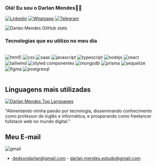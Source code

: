 ### Olá! Eu sou o Darlan Mendes👋😃
[![Linkedin](https://img.shields.io/badge/LinkedIn-0077B5?style=for-the-badge&logo=linkedin&logoColor=white)](https://www.linkedin.com/in/dedson-darlan-mendes-de-sousa-8b663a127/)
[![Whatsapp](https://img.shields.io/badge/WhatsApp-25D366?style=for-the-badge&logo=whatsapp&logoColor=white)](https://wa.me/5585986013045/)
[![Telegram](https://img.shields.io/badge/Telegram-2CA5E0?style=for-the-badge&logo=telegram&logoColor=white)](https://t.me/DarlanMendes/)
<div>

![Darlan Mendes GitHub stats](https://github-readme-stats.vercel.app/api?username=darlanmendes&show_icons=true&theme=radical)

</div> 

### Tecnologias que eu utilizo no meu dia

<div style={{display:flex;gap:4px}}><br/>
<img align="center" alt="html5" src="https://img.shields.io/badge/HTML5-E34F26?style=for-the-badge&logo=html5&logoColor=white">
<img align="center" alt="css" src="https://img.shields.io/badge/CSS-239120?&style=for-the-badge&logo=css3&logoColor=white">
<img align="center" alt="saas" src="https://img.shields.io/badge/Sass-CC6699?style=for-the-badge&logo=sass&logoColor=white">
<img align="center" alt="javascript" src="https://img.shields.io/badge/JavaScript-F7DF1E?style=for-the-badge&logo=javascript&logoColor=black">
<img align="center" alt="typescript" src="https://img.shields.io/badge/TypeScript-007ACC?style=for-the-badge&logo=typescript&logoColor=white">
<img align="center" alt="nodejs" src="https://img.shields.io/badge/Node.js-43853D?style=for-the-badge&logo=node.js&logoColor=white">
<img align="center" alt="react" src="https://img.shields.io/badge/React-20232A?style=for-the-badge&logo=react&logoColor=61DAFB">
<img align="center" alt="tailiwind" src="https://img.shields.io/badge/Tailwind_CSS-38B2AC?style=for-the-badge&logo=tailwind-css&logoColor=white">
<img align="center" alt="styled componentes" src="https://img.shields.io/badge/styled--components-DB7093?style=for-the-badge&logo=styled-components&logoColor=white">
<img align="center" alt="mongodb" src="https://img.shields.io/badge/MongoDB-4EA94B?style=for-the-badge&logo=mongodb&logoColor=white">
<img align="center" alt="prisma" src="https://img.shields.io/badge/Prisma-3982CE?style=for-the-badge&logo=Prisma&logoColor=white">
<img align="center" alt="sequelize" src="https://img.shields.io/badge/Sequelize-52B0E7?style=for-the-badge&logo=Sequelize&logoColor=white">
<img align="center" alt="figma" src="https://img.shields.io/badge/Figma-F24E1E?style=for-the-badge&logo=figma&logoColor=white">
<img align="center" alt="postgresql" src="https://img.shields.io/badge/PostgreSQL-316192?style=for-the-badge&logo=postgresql&logoColor=white">


</div>
</br>

## Linguagens mais utilizadas
[![Darlan Mendes Top Languages](https://github-readme-stats.vercel.app/api/top-langs/?username=darlanmendes&theme=monokai)](https://github.com/darlanmendes/github-readme-stats)
<br/> 

"Alimentando minha paixão por tecnologia, disseminando conhecimento como professor de inglês e informática, e prosperando como freelancer fullstack web no mundo digital."



## Meu E-mail
<img align="center" alt="gmail" src="https://img.shields.io/badge/Gmail-D14836?style=for-the-badge&logo=gmail&logoColor=white"> <br/> 
- dedsondarlan@gmail.com  - darlan.mendes.estudo@gmail.com
